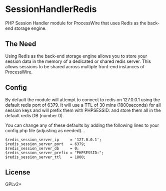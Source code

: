 SessionHandlerRedis
===================

PHP Session Handler module for ProcessWire that uses Redis as the back-end storage engine.


The Need
--------

Using Redis as the back-end storage engine allows you to store your session data in the memory of a dedicated or shared
redis server. This allows sessions to be shared across multiple front-end instances of ProcessWire.


Config
------

By default the module will attempt to connect to redis on 127.0.0.1 using the default redis port of 6379. It will use
a TTL of 30 mins (1800seconds) for all session keys and will prefix them with PHPSESSID: and store them all in the
default redis DB (number 0).

You can change any of these defaults by adding the following lines to your config.php file (adjusting as needed)...

    $redis_session_server_ip     = '127.0.0.1';
    $redis_session_server_port   = 6379;
    $redis_session_server_db     = 0;
    $redis_session_server_prefix = "PHPSESSID:";
    $redis_session_server_ttl    = 1800;


License
-------

GPLv2+
